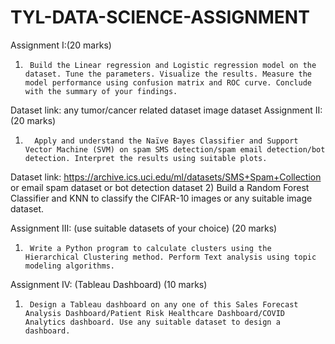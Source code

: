 # TYL-DATA-SCIENCE-ASSIGNMENT

Assignment I:(20 marks)
 1)      Build the Linear regression and Logistic regression model on the dataset. Tune the parameters. Visualize the results. Measure the model performance using confusion matrix and ROC curve. Conclude with the summary of your findings.
Dataset link: any tumor/cancer related dataset image dataset
 Assignment II: (20 marks)
1)       Apply and understand the Naïve Bayes Classifier and Support Vector Machine (SVM) on spam SMS detection/spam email detection/bot detection. Interpret the results using suitable plots.
Dataset link: https://archive.ics.uci.edu/ml/datasets/SMS+Spam+Collection  or email spam dataset or bot detection dataset
2)       Build a Random Forest Classifier and KNN to classify the CIFAR-10 images or any suitable image dataset.
 
Assignment III: (use suitable datasets of your choice) (20 marks)
1)      Write a Python program to calculate clusters using the Hierarchical Clustering method. Perform Text analysis using topic modeling algorithms.
 
Assignment IV: (Tableau Dashboard)  (10 marks)
1)  	Design a Tableau dashboard on any one of this Sales Forecast Analysis Dashboard/Patient Risk Healthcare Dashboard/COVID Analytics dashboard. Use any suitable dataset to design a dashboard.
